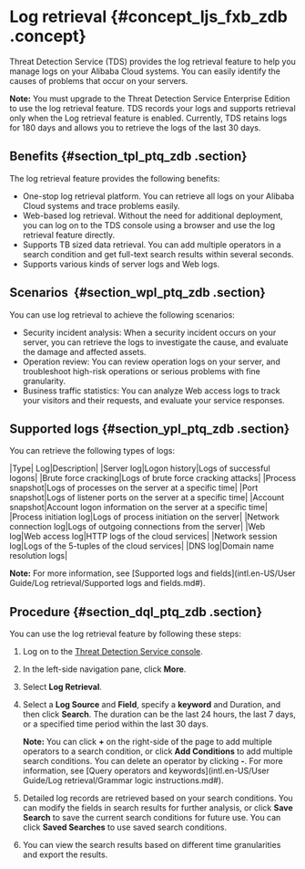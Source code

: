 # Log retrieval {#concept_ljs_fxb_zdb .concept}

Threat Detection Service \(TDS\) provides the log retrieval feature to help you manage logs on your Alibaba Cloud systems. You can easily identify the causes of problems that occur on your servers.

**Note:** You must upgrade to the Threat Detection Service Enterprise Edition to use the log retrieval feature. TDS records your logs and supports retrieval only when the Log retrieval feature is enabled. Currently, TDS retains logs for 180 days and allows you to retrieve the logs of the last 30 days.

## Benefits {#section_tpl_ptq_zdb .section}

The log retrieval feature provides the following benefits:

-   One-stop log retrieval platform. You can retrieve all logs on your Alibaba Cloud systems and trace problems easily.
-   Web-based log retrieval. Without the need for additional deployment, you can log on to the TDS console using a browser and use the log retrieval feature directly.
-   Supports TB sized data retrieval. You can add multiple operators in a search condition and get full-text search results within several seconds.
-   Supports various kinds of server logs and Web logs.

## Scenarios  {#section_wpl_ptq_zdb .section}

You can use log retrieval to achieve the following scenarios:

-   Security incident analysis: When a security incident occurs on your server, you can retrieve the logs to investigate the cause, and evaluate the damage and affected assets.
-   Operation review: You can review operation logs on your server, and troubleshoot high-risk operations or serious problems with fine granularity.
-   Business traffic statistics: You can analyze Web access logs to track your visitors and their requests, and evaluate your service responses.

## Supported logs {#section_ypl_ptq_zdb .section}

You can retrieve the following types of logs:

|Type| Log|Description|
|Server log|Logon history|Logs of successful logons|
|Brute force cracking|Logs of brute force cracking attacks|
|Process snapshot|Logs of processes on the server at a specific time|
|Port snapshot|Logs of listener ports on the server at a specific time|
|Account snapshot|Account logon information on the server at a specific time|
|Process initiation log|Logs of process initiation on the server|
|Network connection log|Logs of outgoing connections from the server|
|Web log|Web access log|HTTP logs of the cloud services|
|Network session log|Logs of the 5-tuples of the cloud services|
|DNS log|Domain name resolution logs|

**Note:** For more information, see [Supported logs and fields](intl.en-US/User Guide/Log retrieval/Supported logs and fields.md#).

## Procedure {#section_dql_ptq_zdb .section}

You can use the log retrieval feature by following these steps:

1.  Log on to the [Threat Detection Service console](https://yundun.console.aliyun.com/?p=sas).
2.  In the left-side navigation pane, click **More**.
3.  Select **Log Retrieval**.
4.  Select a **Log Source** and **Field**, specify a **keyword** and Duration, and then click **Search**. The duration can be the last 24 hours, the last 7 days, or a specified time period within the last 30 days.

    **Note:** You can click **+** on the right-side of the page to add multiple operators to a search condition, or click **Add Conditions** to add multiple search conditions. You can delete an operator by clicking **-**. For more information, see [Query operators and keywords](intl.en-US/User Guide/Log retrieval/Grammar logic instructions.md#).

5.  Detailed log records are retrieved based on your search conditions. You can modify the fields in search results for further analysis, or click **Save Search** to save the current search conditions for future use. You can click **Saved Searches** to use saved search conditions.
6.  You can view the search results based on different time granularities and export the results.

